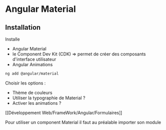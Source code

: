 # Angular Material

## Installation 

Installe
- Angular Material
-  le Component Dev Kit (CDK) => permet de créer des composants d'interface utilisateur
- Angular Animations 

```bash
ng add @angular/material
```

Choisir les options : 
- Thème de couleurs
- Utiliser la typographie de Material ? 
- Activer les animations ? 

[[Développement Web/FrameWork/Angular/Formulaires]]


Pour utiliser un component Material il faut au préalable importer son module 






